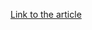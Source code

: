 [Link to the article](https://cybersecurity.att.com/blogs/labs-research/global-outbreak-of-log4shell)
